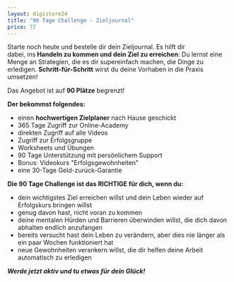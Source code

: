```yaml
---
layout: digistore24
title: "90 Tage Challenge - Zieljournal"
price: 77
---
```

<p>Starte noch heute und bestelle&#xA0;dir dein Zieljournal. Es hilft dir dabei,&#xA0;ins<strong>&#xA0;Handeln zu kommen und dein Ziel zu erreichen</strong>: Du lernst eine Menge an Strategien, die es dir supereinfach machen, die Dinge zu erledigen.&#xA0;<strong>Schritt-f&#xFC;r-Schritt</strong>&#xA0;wirst du&#xA0;deine Vorhaben in die Praxis umsetzen!</p>
<p>Das Angebot ist auf <strong>90 Pl&#xE4;tze</strong> begrenzt!</p>
<p><strong>Der bekommst folgendes:</strong></p>
<ul><li>einen <strong>hochwertigen Zielplaner</strong> nach Hause geschickt</li>
<li>365 Tage Zugriff zur Online-Academy</li>
<li>direkten Zugriff auf alle&#xA0;Videos</li>
<li>Zugriff zur Erfolgsgruppe</li>
<li>Worksheets und &#xDC;bungen</li>
<li>90&#xA0;Tage&#xA0;Unterst&#xFC;tzung&#xA0;mit pers&#xF6;nlichem Support</li>
<li>Bonus: Videokurs &quot;Erfolgsgewohnheiten&quot;</li>
<li>eine 30-Tage Geld-zur&#xFC;ck-Garantie</li>
</ul><p><strong>Die 90 Tage Challenge&#xA0;ist das RICHTIGE f&#xFC;r dich, wenn du:</strong></p>
<ul><li>dein wichtigstes Ziel erreichen willst und dein Leben wieder auf Erfolgskurs bringen willst</li>
<li>genug davon hast,&#xA0;nicht voran zu kommen</li>
<li>deine&#xA0;mentalen H&#xFC;rden und Barrieren &#xFC;berwinden&#xA0;willst, die dich davon abhalten endlich anzufangen</li>
<li>bereits versucht hast dein Leben zu ver&#xE4;ndern, aber dies nie l&#xE4;nger als ein paar Wochen funktioniert hat</li>
<li>neue Gewohnheiten verankern willst, die dir helfen deine Arbeit automatisch zu erledigen</li>
</ul><p><strong><em>Werde jetzt aktiv und tu etwas f&#xFC;r dein Gl&#xFC;ck!</em></strong></p>